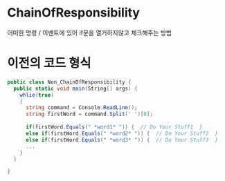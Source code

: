 # ChainOfResponsibility
어떠한 명령 / 이벤트에 있어 if문을 열거하지않고 체크해주는 방법


# 이전의 코드 형식

```csharp
public class Non_ChainOfResponsibility {
  public static void main(String[] args) {
    whlie(true)
    {
      string command = Console.ReadLine();
      string firstWord = command.Split(' ')[0];
      
      if(firstWord.Equals(" *word1* ")) {  // Do Your Stuff1  }
      else if(firstWord.Equals(" *word2* ")) {  // Do Your Stuff2  }
      else if(firstWord.Equals(" *word3* ")) {  // Do Your Stuff3  }
      ...
    }
  }

}
```
